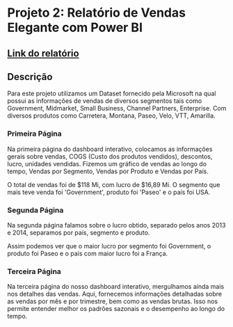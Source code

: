 # **Projeto 2**: Relatório de Vendas Elegante com Power BI

[Link do relatório](https://github.com/jeanmatheuss/SB-2023-PowerBi/blob/main/desafio_powerbi.pbix)
---

## Descrição
Para este projeto utilizamos um Dataset fornecido pela Microsoft na qual possui as informações de vendas de diversos segmentos tais como Government, Midmarket, Small Business, Channel Partners, Enterprise. Com diversos produtos como Carretera, Montana, Paseo, Velo, VTT, Amarilla.

### Primeira Página
Na primeira página do dashboard interativo, colocamos as informações gerais sobre vendas, COGS (Custo dos produtos vendidos), descontos, lucro, unidades vendidas. Fizemos um gráfico de vendas ao longo do tempo, Vendas por Segmento, Vendas por Produto e Vendas por País.

O total de vendas foi de $118 Mi, com lucro de $16,89 Mi. O segmento que mais teve venda foi 'Government', produto foi 'Paseo' e o país foi USA.

### Segunda Página
Na segunda página falamos sobre o lucro obtido, separado pelos anos 2013 e 2014, separamos por país, segmento e produto.    

Assim podemos ver que o maior lucro por segmento foi Government, o produto foi Paseo e o país com maior lucro foi a França.

### Terceira Página
Na terceira página do nosso dashboard interativo, mergulhamos ainda mais nos detalhes das vendas. Aqui, fornecemos informações detalhadas sobre as vendas por mês e por trimestre, bem como as vendas brutas. Isso nos permite entender melhor os padrões sazonais e o desempenho ao longo do tempo.
